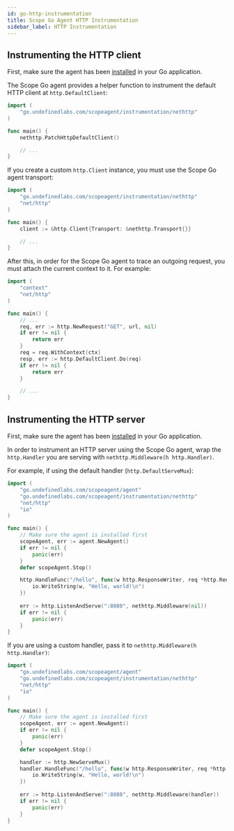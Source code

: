 ```yaml
---
id: go-http-instrumentation
title: Scope Go Agent HTTP Instrumentation
sidebar_label: HTTP Instrumentation
---
```



## Instrumenting the HTTP client

First, make sure the agent has been [installed](go-installation.md) in your Go application.

The Scope Go agent provides a helper function to instrument the default HTTP client at `http.DefaultClient`:

```go
import (
    "go.undefinedlabs.com/scopeagent/instrumentation/nethttp"
)

func main() {
    nethttp.PatchHttpDefaultClient()

    // ...
}
```

If you create a custom `http.Client` instance, you must use the Scope Go agent transport:

```go
import (
    "go.undefinedlabs.com/scopeagent/instrumentation/nethttp"
    "net/http"
)

func main() {
    client := &http.Client{Transport: &nethttp.Transport{}}

    // ...
}
```

After this, in order for the Scope Go agent to trace an outgoing request, you must attach the current context to it. 
For example:

```go
import (
    "context"
    "net/http"
)

func main() {
    // ...
    req, err := http.NewRequest("GET", url, nil)
    if err != nil {
        return err
    }
    req = req.WithContext(ctx)
    resp, err := http.DefaultClient.Do(req)
    if err != nil {
        return err
    }

    // ...
}
```


## Instrumenting the HTTP server

First, make sure the agent has been [installed](go-installation.md) in your Go application.

In order to instrument an HTTP server using the Scope Go agent, wrap the `http.Handler` you are serving with `nethttp.Middleware(h http.Handler)`.

For example, if using the default handler (`http.DefaultServeMux`):

```go
import (
    "go.undefinedlabs.com/scopeagent/agent"
    "go.undefinedlabs.com/scopeagent/instrumentation/nethttp"
    "net/http"
    "io"
)

func main() {
    // Make sure the agent is installed first
    scopeAgent, err := agent.NewAgent()
    if err != nil {
        panic(err)
    }
    defer scopeAgent.Stop()

    http.HandleFunc("/hello", func(w http.ResponseWriter, req *http.Request) {
        io.WriteString(w, "Hello, world!\n")
    })
    
    err := http.ListenAndServe(":8080", nethttp.Middleware(nil))
    if err != nil {
        panic(err)
    }
}
```


If you are using a custom handler, pass it to `nethttp.Middleware(h http.Handler)`:

```go
import (
    "go.undefinedlabs.com/scopeagent/agent"
    "go.undefinedlabs.com/scopeagent/instrumentation/nethttp"
    "net/http"
    "io"
)

func main() {
    // Make sure the agent is installed first
    scopeAgent, err := agent.NewAgent()
    if err != nil {
        panic(err)
    }
    defer scopeAgent.Stop()

    handler := http.NewServeMux()
    handler.HandleFunc("/hello", func(w http.ResponseWriter, req *http.Request) {
        io.WriteString(w, "Hello, world!\n")
    })
    
    err := http.ListenAndServe(":8080", nethttp.Middleware(handler))
    if err != nil {
        panic(err)
    }
}
```
